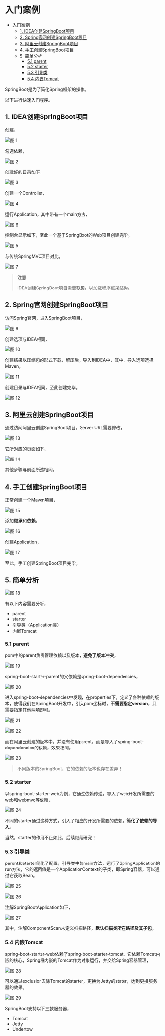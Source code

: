 # 入门案例

- [入门案例](#入门案例)
  - [1. IDEA创建SpringBoot项目](#1-idea创建springboot项目)
  - [2. Spring官网创建SpringBoot项目](#2-spring官网创建springboot项目)
  - [3. 阿里云创建SpringBoot项目](#3-阿里云创建springboot项目)
  - [4. 手工创建SpringBoot项目](#4-手工创建springboot项目)
  - [5. 简单分析](#5-简单分析)
    - [5.1 parent](#51-parent)
    - [5.2 starter](#52-starter)
    - [5.3 引导类](#53-引导类)
    - [5.4 内嵌Tomcat](#54-内嵌tomcat)

SpringBoot是为了简化Spring框架的操作。

以下进行快速入门程序。

## 1. IDEA创建SpringBoot项目

创建，

![图 1](imgs/2023-04-26-14-05-14-image.png)  

勾选依赖，

![图 2](imgs/2023-04-26-14-09-54-image.png)  

创建好的目录如下，

![图 3](imgs/2023-04-26-14-22-17-image.png)  

创建一个Controller，

![图 4](imgs/2023-04-26-14-28-07-image.png)  

运行Application，其中带有一个main方法，

![图 6](imgs/2023-04-26-14-32-35-image.png)  

控制台显示如下，至此一个基于SpringBoot的Web项目创建完毕。

![图 5](imgs/2023-04-26-14-31-21-image.png)  

与传统SpringMVC项目对比，

![图 7](imgs/2023-04-26-14-33-10-image.png)  

> **注意**
>
> IDEA创建SpringBoot项目需要**联网**，以加载程序框架结构。

## 2. Spring官网创建SpringBoot项目

访问Spring官网，进入SpringBoot项目，

![图 9](imgs/2023-04-26-14-40-43-image.png)  

创建选项与IDEA相同，

![图 10](imgs/2023-04-26-14-42-25-image.png)  

创建结果以压缩包的形式下载，解压后，导入到IDEA中，其中，导入选项选择Maven，

![图 11](imgs/2023-04-26-14-44-58-image.png)  

创建目录与IDEA相同，至此创建完毕。

![图 12](imgs/2023-04-26-14-46-04-image.png)  

## 3. 阿里云创建SpringBoot项目

通过访问阿里云创建SpringBoot项目，Server URL需要修改，

![图 13](imgs/2023-04-26-14-55-50-image.png)  

它所对应的页面如下，

![图 14](imgs/2023-04-26-14-56-48-image.png)  

其他步骤与前面所述相同。

## 4. 手工创建SpringBoot项目

正常创建一个Maven项目，

![图 15](imgs/2023-04-26-15-06-23-image.png)  

添加**继承**和**依赖**，

![图 16](imgs/2023-04-26-15-10-47-image.png)  

创建Application，

![图 17](imgs/2023-04-26-15-13-27-image.png)  

至此，手工创建SpringBoot项目完毕。

## 5. 简单分析

![图 18](imgs/2023-04-26-15-28-15-image.png)  

有以下内容需要分析，

- parent
- starter
- 引导类（Application类）
- 内嵌Tomcat

### 5.1 parent

pom中的parent负责管理依赖以及版本，**避免了版本冲突**，

![图 19](imgs/2023-04-26-15-37-06-image.png)  

spring-boot-starter-parent的父依赖是spring-boot-dependencies，

![图 20](imgs/2023-04-26-15-37-37-image.png)  

进入spring-boot-dependencies中发现，在properties下，定义了各种依赖的版本，使得我们在SpringBoot开发中，引入pom坐标时，**不需要指定version**，只需要指定其他两项即可。

![图 21](imgs/2023-04-26-15-38-01-image.png)  

![图 22](imgs/2023-04-26-15-38-13-image.png)  

而在阿里云创建的版本中，并没有使用parent，而是导入了spring-boot-dependencies的依赖，效果相同。

![图 23](imgs/2023-04-26-15-43-55-image.png)  

> 不同版本的SpringBoot，它的依赖的版本也存在差异！

### 5.2 starter

以spring-boot-starter-web为例，它通过依赖传递，导入了web开发所需要的web和webmvc等依赖，

![图 24](imgs/2023-04-26-15-58-30-image.png)  

不同的starter通过这种方式，引入了相应的开发所需要的依赖，**简化了依赖的导入**。

当然，starter的作用不止如此，后续继续研究！

### 5.3 引导类

parent和starter简化了配置，引导类中的main方法，运行了SpringApplication的run方法，它的返回值是一个ApplicationContext的子类，即Spring容器，可以通过它获取Bean。

![图 25](imgs/2023-04-26-16-09-48-image.png)  

![图 26](imgs/2023-04-26-16-10-17-image.png)  

注解SpringBootApplication如下，

![图 27](imgs/2023-04-26-16-12-37-image.png)  

其中，注解ComponentScan未定义扫描路径，**默认扫描类所在路径及其子包**。

### 5.4 内嵌Tomcat

spring-boot-starter-web依赖了spring-boot-starter-tomcat，它依赖Tomcat内嵌的核心，Spring将内嵌的Tomcat作为对象运行，并交给Spring容器管理，

![图 28](imgs/2023-04-26-16-20-47-image.png)  

可以通过exclusion去除Tomcat的starter，更换为Jetty的stater，达到更换服务器的效果。

![图 29](imgs/2023-04-26-16-40-38-image.png)  

SpringBoot支持以下三款服务器，

- Tomcat
- Jetty
- Undertow
